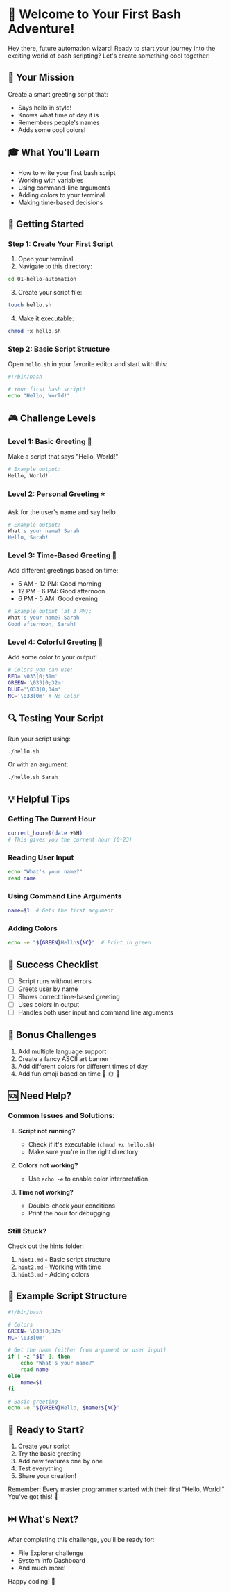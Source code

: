 # 🚀 Welcome to Your First Bash Adventure!

Hey there, future automation wizard! Ready to start your journey into the exciting world of bash scripting? Let's create something cool together! 

## 🎯 Your Mission

Create a smart greeting script that:
- Says hello in style! 
- Knows what time of day it is
- Remembers people's names
- Adds some cool colors!

## 🎓 What You'll Learn
- How to write your first bash script
- Working with variables
- Using command-line arguments
- Adding colors to your terminal
- Making time-based decisions

## 🚀 Getting Started

### Step 1: Create Your First Script
1. Open your terminal
2. Navigate to this directory:
```bash
cd 01-hello-automation
```
3. Create your script file:
```bash
touch hello.sh
```
4. Make it executable:
```bash
chmod +x hello.sh
```

### Step 2: Basic Script Structure
Open `hello.sh` in your favorite editor and start with this:
```bash
#!/bin/bash

# Your first bash script! 
echo "Hello, World!"
```

## 🎮 Challenge Levels

### Level 1: Basic Greeting 🌱
Make a script that says "Hello, World!"
```bash
# Example output:
Hello, World!
```

### Level 2: Personal Greeting ⭐
Ask for the user's name and say hello
```bash
# Example output:
What's your name? Sarah
Hello, Sarah!
```

### Level 3: Time-Based Greeting 🌟
Add different greetings based on time:
- 5 AM - 12 PM: Good morning
- 12 PM - 6 PM: Good afternoon
- 6 PM - 5 AM: Good evening

```bash
# Example output (at 3 PM):
What's your name? Sarah
Good afternoon, Sarah!
```

### Level 4: Colorful Greeting 🌈
Add some color to your output!
```bash
# Colors you can use:
RED='\033[0;31m'
GREEN='\033[0;32m'
BLUE='\033[0;34m'
NC='\033[0m' # No Color
```

## 🔍 Testing Your Script

Run your script using:
```bash
./hello.sh
```

Or with an argument:
```bash
./hello.sh Sarah
```

## 💡 Helpful Tips

### Getting The Current Hour
```bash
current_hour=$(date +%H)
# This gives you the current hour (0-23)
```

### Reading User Input
```bash
echo "What's your name?"
read name
```

### Using Command Line Arguments
```bash
name=$1  # Gets the first argument
```

### Adding Colors
```bash
echo -e "${GREEN}Hello${NC}"  # Print in green
```

## 🎯 Success Checklist
- [ ] Script runs without errors
- [ ] Greets user by name
- [ ] Shows correct time-based greeting
- [ ] Uses colors in output
- [ ] Handles both user input and command line arguments

## 🌟 Bonus Challenges
1. Add multiple language support
2. Create a fancy ASCII art banner
3. Add different colors for different times of day
4. Add fun emoji based on time 🌅 🌞 🌙

## 🆘 Need Help?

### Common Issues and Solutions:
1. **Script not running?**
   - Check if it's executable (`chmod +x hello.sh`)
   - Make sure you're in the right directory

2. **Colors not working?**
   - Use `echo -e` to enable color interpretation

3. **Time not working?**
   - Double-check your conditions
   - Print the hour for debugging

### Still Stuck?
Check out the hints folder:
1. `hint1.md` - Basic script structure
2. `hint2.md` - Working with time
3. `hint3.md` - Adding colors

## 🎨 Example Script Structure
```bash
#!/bin/bash

# Colors
GREEN='\033[0;32m'
NC='\033[0m'

# Get the name (either from argument or user input)
if [ -z "$1" ]; then
    echo "What's your name?"
    read name
else
    name=$1
fi

# Basic greeting
echo -e "${GREEN}Hello, $name!${NC}"
```

## 🎉 Ready to Start?
1. Create your script
2. Try the basic greeting
3. Add new features one by one
4. Test everything
5. Share your creation!

Remember: Every master programmer started with their first "Hello, World!" You've got this! 💪

## ⏭️ What's Next?
After completing this challenge, you'll be ready for:
- File Explorer challenge
- System Info Dashboard
- And much more!

Happy coding! 🚀

